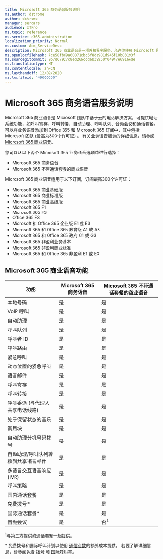 ```yaml
---
title: Microsoft 365 商务语音服务说明
ms.author: dstrome
author: dstrome
manager: serdars
audience: ITPro
ms.topic: reference
ms.service: o365-administration
localization_priority: Normal
ms.custom: Adm_ServiceDesc
description: Microsoft 365 商业语音是一项外接程序服务，允许你使用 Microsoft 团队进行电话呼叫。 这将组合电话系统、国内通话套餐、短信和音频会议。
ms.openlocfilehash: 7ce58fbd9a60871cbc5f8da981d945f10b83193f
ms.sourcegitcommit: 9b7d67927c8ed266ccd6b39950f04947e6916ede
ms.translationtype: MT
ms.contentlocale: zh-CN
ms.lasthandoff: 12/09/2020
ms.locfileid: "49605330"
---
```

# <a name="microsoft-365-business-voice-service-description"></a>Microsoft 365 商务语音服务说明

Microsoft 365 商业语音是 Microsoft 团队中基于云的电话解决方案，可提供电话系统功能，如呼叫寄存、呼叫转接、自动助理、呼叫队列、音频会议和通话套餐。 可以将业务语音添加到 Office 365 和 Microsoft 365 订阅中，其中包括 Microsoft 团队 (最高为300个许可证) 。 有关业务语音服务的详细信息，请参阅 [Microsoft 365 商业语音](https://docs.microsoft.com/MicrosoftTeams/business-voice/whats-business-voice)。

您可以从以下两个 Microsoft 365 业务语音选项中进行选择：

- Microsoft 365 商务语音
- Microsoft 365 不带通话套餐的商业语音

Microsoft 365 商业语音适用于以下订阅，订阅最高300个许可证：

- Microsoft 365 商业基础版
- Microsoft 365 商业标准版
- Microsoft 365 商业高级版
- Microsoft 365 F1
- Microsoft 365 F3
- Office 365 F3
- Microsoft 和 Office 365 企业版 E1 或 E3
- Microsoft 365 和 Office 365 教育版 A1 或 A3
- Microsoft 365 和 Office 365 政府 G1 或 G3
- Microsoft 365 非盈利业务基本
- Microsoft 365 非盈利商业标准
- Microsoft 365 和 Office 365 非盈利 E1 或 E3

## <a name="microsoft-365-business-voice-features"></a>Microsoft 365 商业语音功能

| **功能**                                            | **Microsoft 365 商务语音** | **Microsoft 365 不带通话套餐的商业语音** |
|--------------------------------------------------------|----------------------------------|-------------------------------------------------------|
| 本地号码                                          | 是                              | 是                                                   |
| VoIP 呼叫                                           | 是                              | 是                                                   |
| 自动助理                                        | 是                              | 是                                                   |
| 呼叫队列                                             | 是                              | 是                                                   |
| 呼叫者 ID                                              | 是                              | 是                                                   |
| 呼叫路由                                           | 是                              | 是                                                   |
| 紧急呼叫                                      | 是                              | 是                                                   |
| 动态位置的紧急呼叫                | 是                              | 是                                                   |
| 语音邮件                                             | 是                              | 是                                                   |
| 呼叫寄存                                              | 是                              | 是                                                   |
| 呼叫转接                                        | 是                              | 是                                                   |
| 呼叫委派 (与代理人共享电话线路)    | 是                              | 是                                                   |
| 处于保留状态的音乐                                          | 是                              | 是                                                   |
| 调用块                                             | 是                              | 是                                                   |
| 自动助理分机号码拨号                       | 是                              | 是                                                   |
| 自动助理/呼叫队列转移到共享语音邮件 | 是                              | 是                                                   |
| 多语言交互语音响应 (IVR)           | 是                              | 是                                                   |
| 呼叫策略                                         | 是                              | 是                                                   |
| 国内通话套餐                                  | 是                              | 是                                                    |
| 免费拨号\*                                    | 是                              | 是                                                    |
| 国际通话套餐\*                           | 是                              | 是                                                    |
| 音频会议                                     | 是                              | 否<sup>1</sup>                                                   |

<sup>1</sup>与第三方提供的通话套餐一起提供。

\* 免费拨号和国际呼叫计划以使用 [通信点数](https://docs.microsoft.com/microsoftteams/what-are-communications-credits)的额外成本提供。 若要了解详细信息，请参阅免费 [拨号](https://docs.microsoft.com/microsoftteams/toll-free-dialing-limitations-and-restrictions) 和 [国际呼叫率](https://www.microsoft.com/microsoft-365/microsoft-teams/voice-calling?rtc=1#ow-download-rates)。
